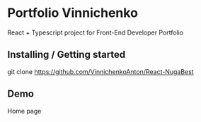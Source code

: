 # Portfolio Vinnichenko

React + Typescript project for Front-End Developer Portfolio

## Installing / Getting started

git clone https://github.com/VinnichenkoAnton/React-NugaBest

## Demo

Home page

<!-- ![metaimg](https://user-images.githubusercontent.com/70747904/208290138-9b82e0cb-1437-420e-bbc7-e45b36cd3e4e.jpg) -->
